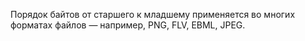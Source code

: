 Порядок байтов от старшего к младшему применяется во многих форматах файлов —
например, PNG, FLV, EBML, JPEG.
